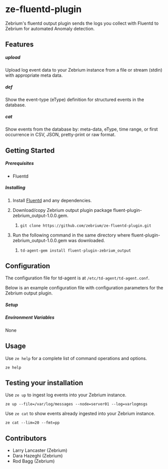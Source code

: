 # ze-fluentd-plugin
Zebrium's fluentd output plugin sends the logs you collect with Fluentd to Zebrium for automated Anomaly detection.
## Features
##### upload
Upload log event data to your Zebrium instance from a file or stream (stdin) with appropriate meta data.
##### def
Show the event-type (eType) definition for structured events in the database.
##### cat
Show events from the database by: meta-data, eType, time range, or first occurrence in CSV, JSON, pretty-print or raw format.
## Getting Started
##### Prerequisites
* Fluentd
##### Installing
1. Install [Fluentd](https://www.fluentd.org/download) and any dependencies.

2. Download/copy Zebrium output plugin package fluent-plugin-zebrium_output-1.0.0.gem.
   1. `git clone https://github.com/zebrium/ze-fluentd-plugin.git`
3. Run the following command in the same directory where fluent-plugin-zebrium_output-1.0.0.gem was downloaded.
   1. `td-agent-gem install fluent-plugin-zebrium_output`
## Configuration
The configuration file for td-agent is at `/etc/td-agent/td-agent.conf`.

Below is an example configuration file with configuration parameters for the Zebrium output plugin. 
##### Setup
##### Environment Variables
None
## Usage
Use `ze help` for a complete list of command operations and options.
```
ze help
```
## Testing your installation
Use `ze up` to ingest log events into your Zebrium instance.
```
ze up --file=/var/log/messages --node=server01 --log=varlogmsgs
```
Use `ze cat` to show events already ingested into your Zebrium instance.
```
ze cat --lim=20 --fmt=pp
```
## Contributors
* Larry Lancaster (Zebrium)
* Dara Hazeghi (Zebrium)
* Rod Bagg (Zebrium)
